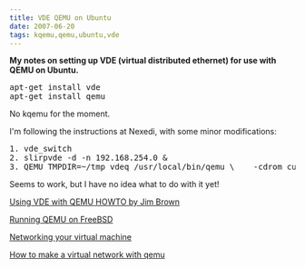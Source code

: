 ```yaml
---
title: VDE QEMU on Ubuntu
date: 2007-06-20
tags: kqemu,qemu,ubuntu,vde
---
```

<strong>My notes on setting up VDE (virtual distributed ethernet) for use with QEMU on Ubuntu.</strong>

<pre>apt-get install vde
apt-get install qemu</pre>

No kqemu for the moment.

I'm following the instructions at Nexedi, with some minor modifications:

<pre>1. vde_switch
2. slirpvde -d -n 192.168.254.0 &
3. QEMU_TMPDIR=~/tmp vdeq /usr/local/bin/qemu \    -cdrom current.iso -m 256 -macaddr 52:54:00:12:34:43</pre>

Seems to work, but I have no idea what to do with it yet!

<a href="http://lists.gnu.org/archive/html/qemu-devel/2005-06/txtDAJWgugtC1.txt">Using VDE with QEMU HOWTO by Jim Brown</a>

<a href="http://people.freebsd.org/~maho/qemu/qemu.html">Running QEMU on FreeBSD</a>

<a href="http://alien.slackbook.org/dokuwiki/doku.php?id=slackware:qemu#networking_your_virtual_machine">Networking your virtual machine</a>

<a href="http://www.nexedi.org/workspaces/project/losqa/how_to_make_a_virtua/view">How to make a virtual network with qemu</a>


